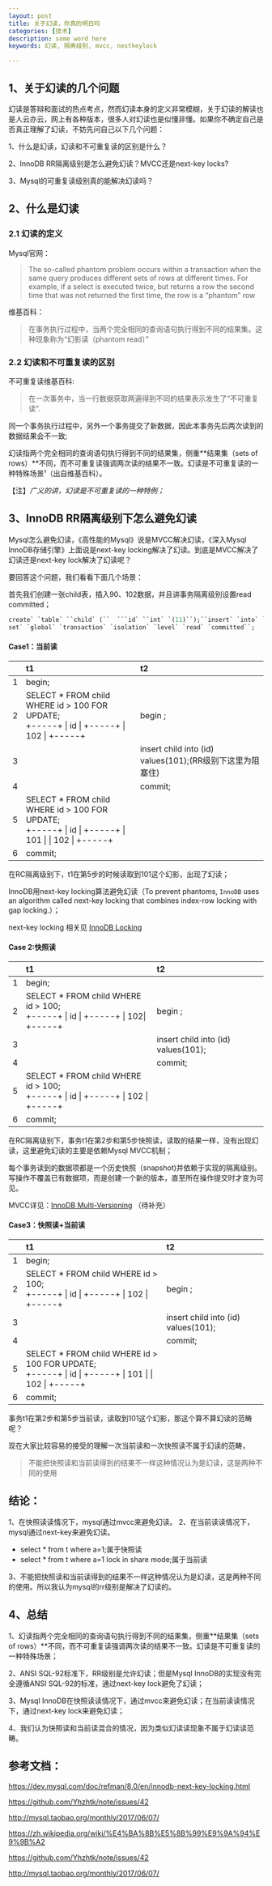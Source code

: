 ```yaml
---
layout: post
title: 关于幻读，你真的明白吗
categories: [技术]
description: some word here
keywords: 幻读, 隔离级别, mvcc, nextkeylock

---
```


## 1、关于幻读的几个问题

幻读是答辩和面试的热点考点，然而幻读本身的定义非常模糊，关于幻读的解读也是人云亦云，网上有各种版本，很多人对幻读也是似懂非懂。如果你不确定自己是否真正理解了幻读，不妨先问自己以下几个问题：

1、什么是幻读，幻读和不可重复读的区别是什么？

2、InnoDB RR隔离级别是怎么避免幻读？MVCC还是next-key locks?

3、Mysql的可重复读级别真的能解决幻读吗？

## 2、什么是幻读

### 2.1 幻读的定义

Mysql官网：

> The so-called phantom problem occurs within a transaction when the same query produces different sets of rows at different times. For example, if a select is executed twice, but returns a row the second time that was not returned the first time, the row is a “phantom” row

维基百科：

> 在事务执行过程中，当两个完全相同的查询语句执行得到不同的结果集。这种现象称为“幻影读（phantom read）”

### 2.2 幻读和不可重复读的区别

不可重复读维基百科:

> 在一次事务中，当一行数据获取两遍得到不同的结果表示发生了“不可重复读”.

同一个事务执行过程中，另外一个事务提交了新数据，因此本事务先后两次读到的数据结果会不一致;

幻读指两个完全相同的查询语句执行得到不同的结果集，侧重**结果集（sets of rows）**不同，而不可重复读强调两次读的结果不一致。幻读是不可重复读的一种特殊场景¹（出自维基百科）。

【注】*广义的讲，幻读是不可重复读的一种特例；*

## 3、InnoDB RR隔离级别下怎么避免幻读

Mysql怎么避免幻读，《高性能的Mysql》说是MVCC解决幻读，《深入Mysql InnoDB存储引擎》上面说是next-key locking解决了幻读。到底是MVCC解决了幻读还是next-key lock解决了幻读呢？

要回答这个问题，我们看看下面几个场景：

首先我们创建一张child表，插入90、102数据，并且讲事务隔离级别设置read committed；

```SQL
create` `table` ``child` (``  ```id` ``int` `(11)``);``insert` `into` ``child` (`id`) ``values``(``'90'``);``insert` `into` ``child` (`id`) ``values``(``'102'``);
set` `global` `transaction` `isolation` `level` `read` `committed``;
```

#### Case1：当前读

|     | t1                                                                                                      | t2                                               |
|:--- |:------------------------------------------------------------------------------------------------------- |:------------------------------------------------ |
| 1   | begin;                                                                                                  |                                                  |
| 2   | SELECT * FROM child WHERE id > 100 FOR UPDATE;<br/>+-----+ \| id \| +-----+ \| 102 \| +-----+           | begin ;                                          |
| 3   |                                                                                                         | insert child into (id) values(101);(RR级别下这里为阻塞住) |
| 4   |                                                                                                         | commit;                                          |
| 5   | SELECT * FROM child WHERE id > 100 FOR UPDATE;<br/>+-----+ \| id \| +-----+ \| 101 \| \| 102 \| +-----+ |                                                  |
| 6   | commit;                                                                                                 |                                                  |

在RC隔离级别下，t1在第5步的时候读取到101这个幻影，出现了幻读；

InnoDB用next-key locking算法避免幻读（To prevent phantoms, `InnoDB` uses an algorithm called next-key locking that combines index-row locking with gap locking.）；

next-key locking 相关见 [ InnoDB Locking](https://dev.mysql.com/doc/refman/8.0/en/innodb-locking.html)

#### Case 2:快照读

|     | t1                                                                                 | t2                                  |
|:--- |:---------------------------------------------------------------------------------- |:----------------------------------- |
| 1   | begin;                                                                             |                                     |
| 2   | SELECT * FROM child WHERE id > 100;<br/>+-----+ \| id \| +-----+ \| 102\| +-----+  | begin ;                             |
| 3   |                                                                                    | insert child into (id) values(101); |
| 4   |                                                                                    | commit;                             |
| 5   | SELECT * FROM child WHERE id > 100;<br> +-----+ \| id \| +-----+ \| 102 \| +-----+ |                                     |
| 6   | commit;                                                                            |                                     |

在RC隔离级别下，事务t1在第2步和第5步快照读，读取的结果一样，没有出现幻读，这里避免幻读的主要是依赖Mysql MVCC机制；

每个事务读到的数据项都是一个历史快照（snapshot)并依赖于实现的隔离级别。写操作不覆盖已有数据项，而是创建一个新的版本，直至所在操作提交时才变为可见。

MVCC详见：[InnoDB Multi-Versioning](https://dev.mysql.com/doc/refman/8.0/en/innodb-multi-versioning.html) （待补充）

#### Case3：快照读+当前读

|     | t1                                                                                                      | t2                                  |
|:--- |:------------------------------------------------------------------------------------------------------- |:----------------------------------- |
| 1   | begin;                                                                                                  |                                     |
| 2   | SELECT * FROM child WHERE id > 100;<br/>+-----+ \| id \| +-----+ \| 102 \| +-----+                      | begin ;                             |
| 3   |                                                                                                         | insert child into (id) values(101); |
| 4   |                                                                                                         | commit;                             |
| 5   | SELECT * FROM child WHERE id > 100 FOR UPDATE;<br/>+-----+ \| id \| +-----+ \| 101 \| \| 102 \| +-----+ |                                     |
| 6   | commit;                                                                                                 |                                     |

事务t1在第2步和第5步当前读，读取到101这个幻影，那这个算不算幻读的范畴呢？

现在大家比较容易的接受的理解一次当前读和一次快照读不属于幻读的范畴，

> 不能把快照读和当前读得到的结果不一样这种情况认为是幻读，这是两种不同的使用

## 结论：

1、在快照读读情况下，mysql通过mvcc来避免幻读。
2、在当前读读情况下，mysql通过next-key来避免幻读。

- select * from t where a=1;属于快照读
- select * from t where a=1 lock in share mode;属于当前读

3、不能把快照读和当前读得到的结果不一样这种情况认为是幻读，这是两种不同的使用。所以我认为mysql的rr级别是解决了幻读的。

## 4、总结

1、幻读指两个完全相同的查询语句执行得到不同的结果集，侧重**结果集（sets of rows）**不同，而不可重复读强调两次读的结果不一致。幻读是不可重复读的一种特殊场景；

2、ANSI SQL-92标准下，RR级别是允许幻读；但是Mysql InnoDB的实现没有完全遵循ANSI SQL-92的标准，通过next-key lock避免了幻读；

3、Mysql InnoDB在快照读读情况下，通过mvcc来避免幻读；在当前读读情况下，通过next-key lock来避免幻读；

4、我们认为快照读和当前读混合的情况，因为类似幻读读现象不属于幻读读范畴。

## 参考文档：

https://dev.mysql.com/doc/refman/8.0/en/innodb-next-key-locking.html

https://github.com/Yhzhtk/note/issues/42

http://mysql.taobao.org/monthly/2017/06/07/

https://zh.wikipedia.org/wiki/%E4%BA%8B%E5%8B%99%E9%9A%94%E9%9B%A2

https://github.com/Yhzhtk/note/issues/42

http://mysql.taobao.org/monthly/2017/06/07/